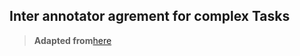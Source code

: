 ## Inter annotator agrement for complex Tasks

> **Adapted from**[here](https://github.com/Praznat/annotatoragreement.git)
